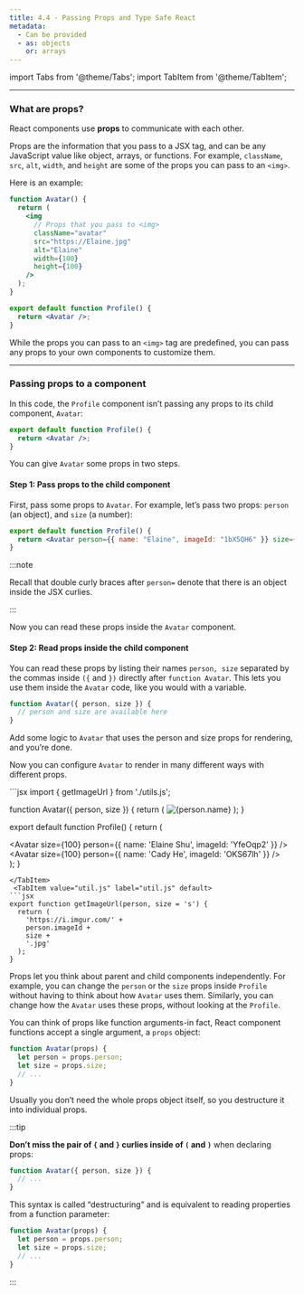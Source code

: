 ```yaml
---
title: 4.4 - Passing Props and Type Safe React
metadata:
  - Can be provided
  - as: objects
    or: arrays
---
```


import Tabs from '@theme/Tabs';
import TabItem from '@theme/TabItem';

---

### What are props?

React components use **props** to communicate with each other.

Props are the information that you pass to a JSX tag, and can be any JavaScript value like object, arrays, or functions. For example, `className`, `src`, `alt`, `width`, and `height` are some of the props you can pass to an `<img>`.

Here is an example:

```jsx
function Avatar() {
  return (
    <img
      // Props that you pass to <img>
      className="avatar"
      src="https://Elaine.jpg"
      alt="Elaine"
      width={100}
      height={100}
    />
  );
}

export default function Profile() {
  return <Avatar />;
}
```

While the props you can pass to an `<img>` tag are predefined, you can pass any props to your own components to customize them.

---

### Passing props to a component

In this code, the `Profile` component isn’t passing any props to its child component, `Avatar`:

```jsx
export default function Profile() {
  return <Avatar />;
}
```

You can give `Avatar` some props in two steps.

#### Step 1: Pass props to the child component

First, pass some props to `Avatar`. For example, let’s pass two props: `person` (an object), and `size` (a number):

```jsx
export default function Profile() {
  return <Avatar person={{ name: "Elaine", imageId: "1bX5QH6" }} size={100} />;
}
```

:::note

Recall that double curly braces after `person=` denote that there is an object inside the JSX curlies.

:::

Now you can read these props inside the `Avatar` component.

#### Step 2: Read props inside the child component

You can read these props by listing their names `person, size` separated by the commas inside `({` and `})` directly after `function Avatar`. This lets you use them inside the `Avatar` code, like you would with a variable.

```jsx
function Avatar({ person, size }) {
  // person and size are available here
}
```

Add some logic to `Avatar` that uses the person and size props for rendering, and you’re done.

Now you can configure `Avatar` to render in many different ways with different props.

<Tabs>
 <TabItem value="App.js" label="App.js" default>
```jsx
import { getImageUrl } from './utils.js';

function Avatar({ person, size }) {
  return (
    <img
      className="avatar"
      src={getImageUrl(person)}
      alt={person.name}
      width={size}
      height={size}
    />
  );
}

export default function Profile() {
  return (
    <div>
      <Avatar
        size={100}
        person={{ 
          name: 'Elaine Shu', 
          imageId: 'YfeOqp2'
        }}
      />
      <Avatar
        size={100}
        person={{
          name: 'Cady He', 
          imageId: 'OKS67lh'
        }}
      />
    </div>
  );
}
    
```
</TabItem>
 <TabItem value="util.js" label="util.js" default>
```jsx
export function getImageUrl(person, size = 's') {
  return (
    'https://i.imgur.com/' +
    person.imageId +
    size +
    '.jpg'
  );
}

```
</TabItem>
</Tabs>

Props let you think about parent and child components independently. For example, you can change the `person` or the `size` props inside `Profile` without having to think about how `Avatar` uses them. Similarly, you can change how the `Avatar` uses these props, without looking at the `Profile`.

You can think of props like function arguments-in fact, React component functions accept a single argument, a `props` object:

```jsx
function Avatar(props) {
  let person = props.person;
  let size = props.size;
  // ...
}
```
Usually you don’t need the whole props object itself, so you destructure it into individual props.

:::tip

**Don’t miss the pair of `{` and `}` curlies inside of `(` and `)`** when declaring props:
```jsx
function Avatar({ person, size }) {
  // ...
}
```
This syntax is called “destructuring” and is equivalent to reading properties from a function parameter:

```jsx
function Avatar(props) {
  let person = props.person;
  let size = props.size;
  // ...
}
```

:::

